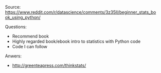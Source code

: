 Source: https://www.reddit.com/r/datascience/comments/3z35ll/beginner_stats_book_using_python/

Questions: 
- Recommend book
- Highly regarded book/ebook intro to statistics with Python code
- Code I can follow


Anwers: 
- http://greenteapress.com/thinkstats/